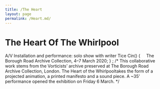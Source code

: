 ```yaml
---
title: /The Heart
layout: page
permalink: /Heart.md/
---
```


# The Heart Of The Whirlpool
A/V Installation and performance: solo show with writer Tice Cin() {
    The Borough Road Archive Collection, 4–7 March 2020;
    } ;
/*
This collaborative work stems from the Vorticists’ archive preserved at The Borough Road Archive Collection, London. 
The Heart of the Whirlpooltakes the form of a projected animation, a printed manifesto and a sound piece. A ~35’ performance opened the exhibition on Friday 6 March.
*/
